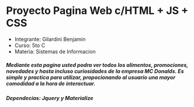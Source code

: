 # Proyecto Pagina Web c/HTML + JS + CSS
* Integrante: Gilardini Benjamin
* Curso: 5to C
* Materia: Sistemas de Informacion
##### Mediante esta pagina usted podra ver todos los alimentos, promociones, novedades y hasta incluso curiosidades de la empresa MC Donalds. Es simple y practica para utilizar, propocionando al usuario una mayor comodidad a la hora de interactuar.
##### Dependecias: Jquery y Materialize

